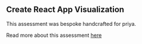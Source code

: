 ## Create React App Visualization

This assessment was bespoke handcrafted for priya.

Read more about this assessment [here](https://react.eogresources.com)
